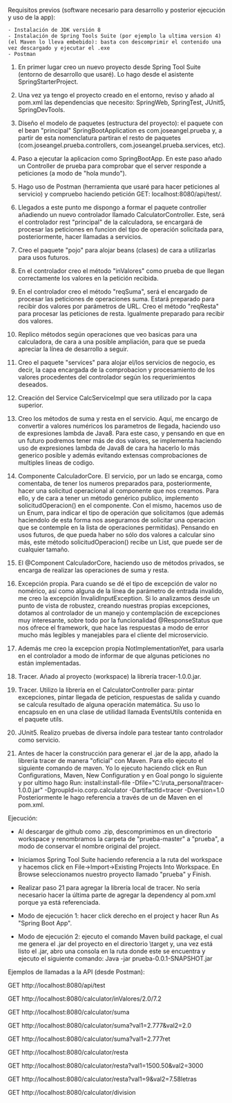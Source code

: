 Requisitos previos (software necesario para desarrollo y posterior ejecución y uso de la app):

	- Instalación de JDK versión 8 
	- Instalación de Spring Tools Suite (por ejemplo la ultima version 4) (el Maven lo lleva embebido): basta con descomprimir el contenido una vez descargado y ejecutar el .exe
	- Postman

1. En primer lugar creo un nuevo proyecto desde Spring Tool Suite (entorno de desarrollo que usaré). Lo hago desde el asistente SpringStarterProject.

2. Una vez ya tengo el proyecto creado en el entorno, reviso y añado al pom.xml las dependencias que necesito: SpringWeb, SpringTest, JUnit5, SpringDevTools.

3. Diseño el modelo de paquetes (estructura del proyecto): el paquete con el bean "principal" SpringBootApplication es com.joseangel.prueba y, a partir de esta 
nomenclatura partiran el resto de paquetes (com.joseangel.prueba.controllers, com.joseangel.prueba.services, etc).

4. Paso a ejecutar la aplicacion como SpringBootApp. En este paso añado un Controller de prueba para comprobar que el server responde a peticiones (a modo de "hola mundo").

5. Hago uso de Postman (herramienta que usaré para hacer peticiones al servicio) y compruebo haciendo petición GET: localhost:8080/api/test/.

6. Llegados a este punto me dispongo a formar el paquete controller añadiendo un nuevo controlador llamado CalculatorController. Este, será el controlador rest "principal" de la 
calculadora, se encargará de procesar las peticiones en funcion del tipo de operación solicitada para, posteriormente, hacer llamadas a servicios.

7. Creo el paquete "pojo" para alojar beans (clases) de cara a utilizarlas para usos futuros.

8. En el controlador creo el método "inValores" como prueba de que llegan correctamente los valores en la petición recibida.

9. En el controlador creo el método "reqSuma", será el encargado de procesar las peticiones de operaciones suma. Estará preparado para recibir dos valores por parámetros de URL.
Creo el método "reqResta" para procesar las peticiones de resta. Igualmente preparado para recibir dos valores.

10. Replico métodos según operaciones que veo basicas para una calculadora, de cara a una posible ampliación, para que se pueda apreciar la línea de desarrollo a seguir.

11. Creo el paquete "services" para alojar el/los servicios de negocio, es decir, la capa encargada de la comprobacion y procesamiento de los valores procedentes del controlador según los 
requerimientos deseados.

12. Creación del Service CalcServiceImpl que sera utilizado por la capa superior.

13. Creo los métodos de suma y resta en el servicio. Aquí, me encargo de convertir a valores numéricos los parametros de llegada, haciendo uso de expresiones lambda de Java8. 
Para este caso, y pensando en que en un futuro podremos tener más de dos valores, se implementa haciendo uso de expresiones lambda de Java8 de cara ha hacerlo lo más generico 
posible y además evitando extensas comprobaciones de multiples lineas de codigo.

14. Componente CalculadorCore. El servicio, por un lado se encarga, como comentaba, de tener los numeros preparados para, posteriormente, hacer una solicitud operacional al componente 
que nos creamos. Para ello, y de cara a tener un método genérico publico, implemento solicitudOperacion() en el componente. Con el mismo, hacemos uso de un Enum, para indicar el tipo 
de operación que solicitamos (que además haciendolo de esta forma nos aseguramos de solicitar una operacion que se contemple en la lista de operaciones permitidas). Pensando en usos 
futuros, de que pueda haber no sólo dos valores a calcular sino más, este método solicitudOperacion() recibe un List<Double>, que puede ser de cualquier tamaño.

15. El @Component CalculadorCore, haciendo uso de métodos privados, se encarga de realizar las operaciones de suma y resta.

16. Excepción propia. Para cuando se dé el tipo de excepción de valor no nomérico, así como alguna de la línea de parámetro de entrada invalido, 
me creo la excepción InvalidInputException. Si lo analizamos desde un punto de vista de robustez, creando nuestras propias excepciones, dotamos al controlador de un manejo y contemplación 
de excepciones muy interesante, sobre todo por la funcionalidad @ResponseStatus que nos ofrece el framework, que hace las respuestas a modo de error mucho más legibles y manejables 
para el cliente del microservicio.

17. Además me creo la excepcion propia NotImplementationYet, para usarla en el controlador a modo de informar de que algunas peticiones no están implementadas.

18. Tracer. Añado al proyecto (workspace) la librería tracer-1.0.0.jar.

19. Tracer. Utilizo la librería en el CalculatorController para: pintar excepciones, pintar llegada de peticion, respuestas de salida y cuando se calcula resultado de alguna operación 
matemática. Su uso lo encapsulo en en una clase de utilidad llamada EventsUtils contenida en el paquete utils.

20. JUnit5. Realizo pruebas de diversa índole para testear tanto controlador como servicio.

21. Antes de hacer la construcción para generar el .jar de la app, añado la librería tracer de manera "oficial" con Maven. Para ello ejecuto el siguiente comando de maven. Yo lo 
ejecuto haciendo click en Run Configurations, Maven, New Configuration y en Goal pongo lo siguiente y por ultimo hago Run: 
install:install-file -Dfile="C:\ruta_personal\tracer-1.0.0.jar" -DgroupId=io.corp.calculator -DartifactId=tracer -Dversion=1.0
Posteriormente le hago referencia a través de un <dependency> de Maven en el pom.xml.

Ejecución:

- Al descargar de github como .zip, descomprimimos en un directorio workspace y renombramos la carpeta de "prueba-master" a "prueba", a modo de conservar el nombre original del project.

- Iniciamos Spring Tool Suite haciendo referencia a la ruta del workspace y hacemos click en File->Import->Existing Projects Into Workspace. En Browse seleccionamos nuestro proyecto 
llamado "prueba" y Finish.

- Realizar paso 21 para agregar la librería local de tracer. No sería necesario hacer la última parte de agregar la dependency al pom.xml porque ya está referenciada.

- Modo de ejecución 1: hacer click derecho en el project y hacer Run As "Spring Boot App".

- Modo de ejecución 2: ejecuto el comando Maven build package, el cual me genera el .jar del proyecto en el directorio \target y, una vez está listo el .jar, abro una 
consola en la ruta donde este se encuentra y ejecuto el siguiente comando: Java -jar prueba-0.0.1-SNAPSHOT.jar


Ejemplos de llamadas a la API (desde Postman):

GET http://localhost:8080/api/test

GET http://localhost:8080/calculator/inValores/2.0/7.2

GET http://localhost:8080/calculator/suma

GET http://localhost:8080/calculator/suma?val1=2.777&val2=2.0

GET http://localhost:8080/calculator/suma?val1=2.777ret

GET http://localhost:8080/calculator/resta

GET http://localhost:8080/calculator/resta?val1=1500.50&val2=3000

GET http://localhost:8080/calculator/resta?val1=9&val2=7.58letras

GET http://localhost:8080/calculator/division

